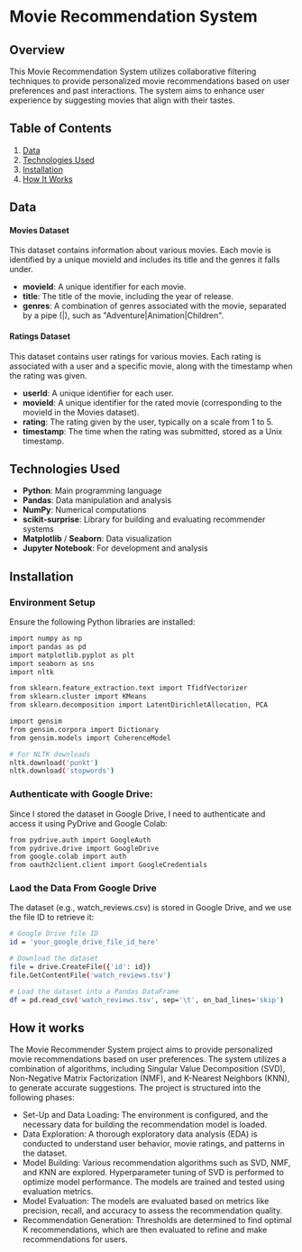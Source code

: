 # Movie Recommendation System

## Overview
This Movie Recommendation System utilizes collaborative filtering techniques to provide personalized movie recommendations based on user preferences and past interactions. The system aims to enhance user experience by suggesting movies that align with their tastes.

## Table of Contents
1. [Data](#data)
2. [Technologies Used](#technologies-used)
3. [Installation](#installation)
4. [How It Works](#how-it-works)

## Data
#### Movies Dataset
This dataset contains information about various movies. Each movie is identified by a unique movieId and includes its title and the genres it falls under.

- **movieId**: A unique identifier for each movie.
- **title**: The title of the movie, including the year of release.
- **genres**: A combination of genres associated with the movie, separated by a pipe (|), such as "Adventure|Animation|Children".

#### Ratings Dataset
This dataset contains user ratings for various movies. Each rating is associated with a user and a specific movie, along with the timestamp when the rating was given.

- **userId**: A unique identifier for each user.
- **movieId**: A unique identifier for the rated movie (corresponding to the movieId in the Movies dataset).
- **rating**: The rating given by the user, typically on a scale from 1 to 5.
- **timestamp**: The time when the rating was submitted, stored as a Unix timestamp.


## Technologies Used
- **Python**: Main programming language
- **Pandas**: Data manipulation and analysis
- **NumPy**: Numerical computations
- **scikit-surprise**: Library for building and evaluating recommender systems
- **Matplotlib** / **Seaborn**: Data visualization
- **Jupyter Notebook**: For development and analysis

## Installation
### Environment Setup

Ensure the following Python libraries are installed:
  
```bash
import numpy as np
import pandas as pd
import matplotlib.pyplot as plt
import seaborn as sns
import nltk

from sklearn.feature_extraction.text import TfidfVectorizer
from sklearn.cluster import KMeans
from sklearn.decomposition import LatentDirichletAllocation, PCA

import gensim
from gensim.corpora import Dictionary
from gensim.models import CoherenceModel

# For NLTK downloads
nltk.download('punkt')
nltk.download('stopwords')
```

### Authenticate with Google Drive:
Since I stored the dataset in Google Drive, I need to authenticate and access it using PyDrive and Google Colab:
```bash
from pydrive.auth import GoogleAuth
from pydrive.drive import GoogleDrive
from google.colab import auth
from oauth2client.client import GoogleCredentials
```
### Laod the Data From Google Drive
The dataset (e.g., watch_reviews.csv) is stored in Google Drive, and we use the file ID to retrieve it:
```bash
# Google Drive file ID
id = 'your_google_drive_file_id_here'

# Download the dataset
file = drive.CreateFile({'id': id})
file.GetContentFile('watch_reviews.tsv')

# Load the dataset into a Pandas DataFrame
df = pd.read_csv('watch_reviews.tsv', sep='\t', on_bad_lines='skip')
```
## How it works
The Movie Recommender System project aims to provide personalized movie recommendations based on user preferences. The system utilizes a combination of algorithms, including Singular Value Decomposition (SVD), Non-Negative Matrix Factorization (NMF), and K-Nearest Neighbors (KNN), to generate accurate suggestions. The project is structured into the following phases:

   - Set-Up and Data Loading: The environment is configured, and the necessary data for building the recommendation model is loaded.
   - Data Exploration: A thorough exploratory data analysis (EDA) is conducted to understand user behavior, movie ratings, and patterns in the dataset.
   - Model Building: Various recommendation algorithms such as SVD, NMF, and KNN are explored. Hyperparameter tuning of SVD is performed to optimize model performance. The models are        trained and tested using evaluation metrics.
   - Model Evaluation: The models are evaluated based on metrics like precision, recall, and accuracy to assess the recommendation quality.
   - Recommendation Generation: Thresholds are determined to find optimal K recommendations, which are then evaluated to refine and make recommendations for users.
